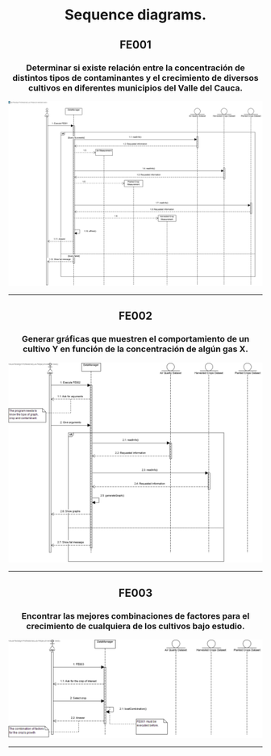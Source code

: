 <h1 align="center">Sequence diagrams. </h1>

<h2 align="center">FE001</h2>
<h3 align="center">Determinar si existe relación entre la concentración de distintos tipos de contaminantes y el crecimiento de diversos cultivos en diferentes municipios del Valle del Cauca.</h3>

![Overview](FE001.png?raw=true)
*******************************************************************************************************************************
<h2 align="center">FE002</h2>
<h3 align="center">Generar gráficas que muestren el comportamiento de un cultivo Y en función de la concentración de algún gas X.</h3>

![Overview](FE002.png?raw=true)
*******************************************************************************************************************************
<h2 align="center">FE003</h2>
<h3 align="center">Encontrar las mejores combinaciones de factores para el crecimiento de cualquiera de los cultivos bajo estudio.</h3>

![Overview](FE003.png?raw=true)
*******************************************************************************************************************************
